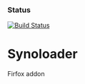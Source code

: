 ### Status
[![Build Status](https://travis-ci.org/Lemutar/Synoloader.svg?branch=master)](https://travis-ci.org/Lemutar/Synoloader.svg?branch=master)

Synoloader
==========

Firfox addon
